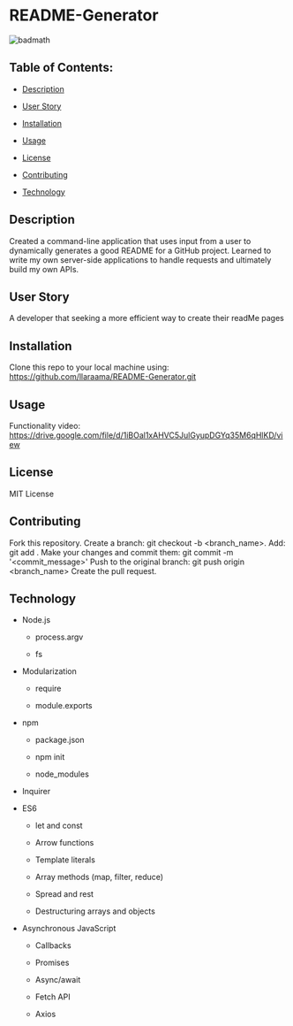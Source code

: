 # README-Generator

![badmath](https://img.shields.io/github/languages/top/llaraama/README-Generator)

 ## Table of Contents:
  * [Description](#Description)
 
  * [User Story](#User-Story)
  
  * [Installation](#Installation)

  * [Usage](#Usage)

  * [License](#License)

  * [Contributing](#Contributing)

  * [Technology](#Technology)
  
## Description
Created a command-line application that uses input from a user to dynamically generates a good README for a GitHub project.
Learned to write my own server-side applications to handle requests and ultimately build my own APIs.

## User Story
A developer that seeking a more efficient way to create their readMe pages 

## Installation
Clone this repo to your local machine using: https://github.com/llaraama/README-Generator.git

## Usage
Functionality video:
https://drive.google.com/file/d/1iBOal1xAHVC5JulGyupDGYq35M6qHlKD/view

## License
MIT License

## Contributing 
Fork this repository. Create a branch: git checkout -b <branch_name>. Add: git add . Make your changes and commit them: git commit -m '<commit_message>' Push to the original branch: git push origin <branch_name> Create the pull request.

## Technology 
* Node.js

    * process.argv

    * fs

* Modularization

    * require

    * module.exports

* npm

    * package.json

    * npm init

    * node_modules

* Inquirer

* ES6

    * let and const

    * Arrow functions

    * Template literals

    * Array methods (map, filter, reduce)

    * Spread and rest

    * Destructuring arrays and objects

* Asynchronous JavaScript

    * Callbacks

    * Promises

    * Async/await

    * Fetch API

    * Axios
